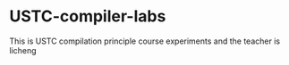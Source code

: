 # USTC-compiler-labs
This is USTC compilation principle course experiments and the teacher is licheng
